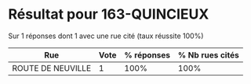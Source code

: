 # Résultat pour 163-QUINCIEUX

Sur 1 réponses dont 1 avec une rue cité (taux réussite 100%)

| Rue | Vote | % réponses | % Nb rues cités|
|-----|------|------------|----------------|
| ROUTE DE NEUVILLE | 1 | 100% | 100%|
